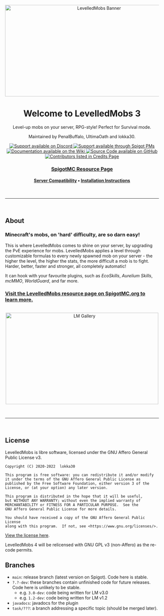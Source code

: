 <div style="text-align: center;">

<img src="https://i.ibb.co/ySgMPd0/Levelled-Mobs-Banner-v2-0.png" width="600" height="300" alt="LevelledMobs Banner"></img>

# Welcome to LevelledMobs 3

Level-up mobs on your server, RPG-style! Perfect for Survival mode.

Maintained by PenalBuffalo, UltimaOath and lokka30.

<a href="https://www.discord.io/arcaneplugins">
<img src="https://img.shields.io/badge/Chat%20%2F%20Support-on%20Discord-skyblue?style=for-the-badge&logo=discord&logoColor=white" alt="Support available on Discord">
</a>
<a href="https://www.spigotmc.org/conversations/add?to=lokka30">
<img src="https://img.shields.io/badge/Chat%20%2F%20Support-Spigot%20PM-skyblue?style=for-the-badge&logo=googlemessages" alt="Support available through Spigot PMs">
</a>

<br />

<a href="https://github.com/lokka30/LevelledMobs/wiki">
<img src="https://img.shields.io/badge/Documentation-on%20Wiki-skyblue?style=for-the-badge&logo=wikipedia" alt="Documentation available on the Wiki">
</a>
<a href="https://github.com/lokka30/LevelledMobs">
<img src="https://img.shields.io/badge/Source%20Code-on%20GitHub-skyblue?style=for-the-badge&logo=github" alt="Source Code available on GitHub">
</a>

<br />

<a href="https://github.com/lokka30/LevelledMobs/wiki/Credits">
<img src="https://img.shields.io/badge/Contributors-View%20Credits-skyblue?style=for-the-badge" alt="Contributors listed in Credits Page">
</a>

### [SpigotMC Resource Page](https://www.spigotmc.org/resources/levelledmobs.74304/)

#### [Server Compatibility](https://github.com/lokka30/LevelledMobs/wiki/Compatibilities) • [Installation Instructions](https://github.com/lokka30/LevelledMobs/wiki/Installation)


</div>

<br /><hr /><br />

## About

### Minecraft's mobs, on 'hard' difficulty, are so darn easy!

This is where LevelledMobs comes to shine on your server, by upgrading the PvE experience for mobs. LevelledMobs applies a level through customizable formulas to every newly spawned mob on your server - the higher the level, the higher the stats, the more difficult a mob is to fight. Harder, better, faster and stronger, all completely automatic!

It can hook with your favourite plugins, such as *EcoSkills*, *Aurelium Skills*, *mcMMO*, *WorldGuard*, and far more.

### [Visit the LevelledMobs resource page on SpigotMC.org to learn more.](https://www.spigotmc.org/resources/levelledmobs.74304/)

<br />

<div style="text-align: center;">
<img src="https://i.ibb.co/ZBfws4Y/LM-Gallery.png" width="500" height="300" alt="LM Gallery">
</div>

<br /><hr /><br />

## License

LevelledMobs is libre software, licensed under the GNU Affero General Public License v3.

```
Copyright (C) 2020-2022  lokka30

This program is free software: you can redistribute it and/or modify
it under the terms of the GNU Affero General Public License as
published by the Free Software Foundation, either version 3 of the
License, or (at your option) any later version.

This program is distributed in the hope that it will be useful,
but WITHOUT ANY WARRANTY; without even the implied warranty of
MERCHANTABILITY or FITNESS FOR A PARTICULAR PURPOSE.  See the
GNU Affero General Public License for more details.

You should have received a copy of the GNU Affero General Public License
along with this program.  If not, see <https://www.gnu.org/licenses/>.
```

[View the license here](LICENSE.md).

LevelledMobs 4 will be relicensed with GNU GPL v3 (non-Affero) as the re-code permits.

## Branches

* `main`: release branch (latest version on Spigot). Code here is stable.
* `?.?-dev`: these branches contain unfinished code for future releases. Code here is unlikely to be
  stable.
    * e.g. `3.0-dev`: code being written for LM v3.0
    * e.g. `1.2-dev`: code being written for LM v1.2
* `javadocs`: javadocs for the plugin
* `task/???`: a branch addressing a specific topic (should be merged later).
